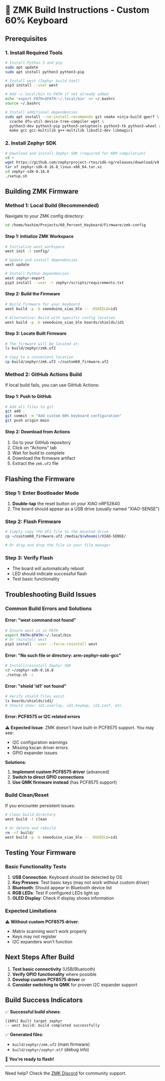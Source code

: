 # 🔨 ZMK Build Instructions - Custom 60% Keyboard

## Prerequisites

### 1. Install Required Tools

```bash
# Install Python 3 and pip
sudo apt update
sudo apt install python3 python3-pip

# Install west (Zephyr build tool)
pip3 install --user west

# Add ~/.local/bin to PATH if not already added
echo 'export PATH=$PATH:~/.local/bin' >> ~/.bashrc
source ~/.bashrc

# Install additional dependencies
sudo apt install --no-install-recommends git cmake ninja-build gperf \
  ccache dfu-util device-tree-compiler wget \
  python3-dev python3-pip python3-setuptools python3-tk python3-wheel xz-utils file \
  make gcc gcc-multilib g++-multilib libsdl2-dev libmagic1
```

### 2. Install Zephyr SDK

```bash
# Download and install Zephyr SDK (required for ARM compilation)
cd ~
wget https://github.com/zephyrproject-rtos/sdk-ng/releases/download/v0.16.8/zephyr-sdk-0.16.8_linux-x86_64.tar.xz
tar xf zephyr-sdk-0.16.8_linux-x86_64.tar.xz
cd zephyr-sdk-0.16.8
./setup.sh
```

## Building ZMK Firmware

### Method 1: Local Build (Recommended)

Navigate to your ZMK config directory:
```bash
cd /home/hashim/Projects/60_Percent_Keyboard/Firmware/zmk-config
```

#### Step 1: Initialize ZMK Workspace
```bash
# Initialize west workspace
west init -l config/

# Update and install dependencies
west update

# Install Python dependencies
west zephyr-export
pip3 install --user -r zephyr/scripts/requirements.txt
```

#### Step 2: Build the Firmware
```bash
# Build firmware for your keyboard
west build -p -b seeeduino_xiao_ble -- -DSHIELD=id1

# Alternative: Build with specific config location
west build -p -b seeeduino_xiao_ble boards/shields/id1
```

#### Step 3: Locate Built Firmware
```bash
# The firmware will be located at:
ls build/zephyr/zmk.uf2

# Copy to a convenient location
cp build/zephyr/zmk.uf2 ~/custom60_firmware.uf2
```

### Method 2: GitHub Actions Build

If local build fails, you can use GitHub Actions:

#### Step 1: Push to GitHub
```bash
# Add all files to git
git add .
git commit -m "Add custom 60% keyboard configuration"
git push origin main
```

#### Step 2: Download from Actions
1. Go to your GitHub repository
2. Click on "Actions" tab
3. Wait for build to complete
4. Download the firmware artifact
5. Extract the `zmk.uf2` file

## Flashing the Firmware

### Step 1: Enter Bootloader Mode
1. **Double-tap** the reset button on your XIAO nRF52840
2. The board should appear as a USB drive (usually named "XIAO-SENSE")

### Step 2: Flash Firmware
```bash
# Simply copy the UF2 file to the mounted drive
cp ~/custom60_firmware.uf2 /media/$(whoami)/XIAO-SENSE/

# Or drag and drop the file in your file manager
```

### Step 3: Verify Flash
- The board will automatically reboot
- LED should indicate successful flash
- Test basic functionality

## Troubleshooting Build Issues

### Common Build Errors and Solutions

#### Error: "west command not found"
```bash
# Ensure west is in PATH
export PATH=$PATH:~/.local/bin
# Or reinstall west
pip3 install --user --force-reinstall west
```

#### Error: "No such file or directory: arm-zephyr-eabi-gcc"
```bash
# Install/reinstall Zephyr SDK
cd ~/zephyr-sdk-0.16.8
./setup.sh -c
```

#### Error: "shield 'id1' not found"
```bash
# Verify shield files exist
ls boards/shields/id1/
# Should show: id1.overlay, id1.keymap, id1.conf, etc.
```

#### Error: PCF8575 or I2C related errors
⚠️ **Expected Issue**: ZMK doesn't have built-in PCF8575 support. You may see:
- I2C configuration warnings
- Missing kscan driver errors
- GPIO expander issues

**Solutions**:
1. **Implement custom PCF8575 driver** (advanced)
2. **Switch to direct GPIO connections** 
3. **Use QMK firmware instead** (has PCF8575 support)

### Build Clean/Reset
If you encounter persistent issues:
```bash
# Clean build directory
west build -t clean

# Or delete and rebuild
rm -rf build/
west build -p -b seeeduino_xiao_ble -- -DSHIELD=id1
```

## Testing Your Firmware

### Basic Functionality Tests
1. **USB Connection**: Keyboard should be detected by OS
2. **Key Presses**: Test basic keys (may not work without custom driver)
3. **Bluetooth**: Should appear in Bluetooth device list
4. **RGB LEDs**: Test if configured LEDs light up
5. **OLED Display**: Check if display shows information

### Expected Limitations
⚠️ **Without custom PCF8575 driver**:
- Matrix scanning won't work properly
- Keys may not register
- I2C expanders won't function

## Next Steps After Build

1. **Test basic connectivity** (USB/Bluetooth)
2. **Verify GPIO functionality** where possible
3. **Develop custom PCF8575 driver** or
4. **Consider switching to QMK** for proven I2C expander support

## Build Success Indicators

✅ **Successful build shows**:
```
[100%] Built target zephyr
-- west build: build completed successfully
```

✅ **Generated files**:
- `build/zephyr/zmk.uf2` (main firmware)
- `build/zephyr/zephyr.elf` (debug info)

🎉 **You're ready to flash!**

---

Need help? Check the [ZMK Discord](https://discord.gg/8cfMkQksSB) for community support.
